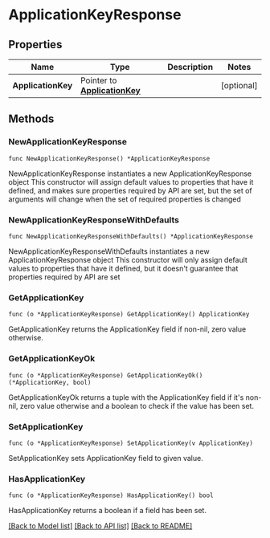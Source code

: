 # ApplicationKeyResponse

## Properties

Name | Type | Description | Notes
------------ | ------------- | ------------- | -------------
**ApplicationKey** | Pointer to [**ApplicationKey**](ApplicationKey.md) |  | [optional] 

## Methods

### NewApplicationKeyResponse

`func NewApplicationKeyResponse() *ApplicationKeyResponse`

NewApplicationKeyResponse instantiates a new ApplicationKeyResponse object
This constructor will assign default values to properties that have it defined,
and makes sure properties required by API are set, but the set of arguments
will change when the set of required properties is changed

### NewApplicationKeyResponseWithDefaults

`func NewApplicationKeyResponseWithDefaults() *ApplicationKeyResponse`

NewApplicationKeyResponseWithDefaults instantiates a new ApplicationKeyResponse object
This constructor will only assign default values to properties that have it defined,
but it doesn't guarantee that properties required by API are set

### GetApplicationKey

`func (o *ApplicationKeyResponse) GetApplicationKey() ApplicationKey`

GetApplicationKey returns the ApplicationKey field if non-nil, zero value otherwise.

### GetApplicationKeyOk

`func (o *ApplicationKeyResponse) GetApplicationKeyOk() (*ApplicationKey, bool)`

GetApplicationKeyOk returns a tuple with the ApplicationKey field if it's non-nil, zero value otherwise
and a boolean to check if the value has been set.

### SetApplicationKey

`func (o *ApplicationKeyResponse) SetApplicationKey(v ApplicationKey)`

SetApplicationKey sets ApplicationKey field to given value.

### HasApplicationKey

`func (o *ApplicationKeyResponse) HasApplicationKey() bool`

HasApplicationKey returns a boolean if a field has been set.


[[Back to Model list]](../README.md#documentation-for-models) [[Back to API list]](../README.md#documentation-for-api-endpoints) [[Back to README]](../README.md)


